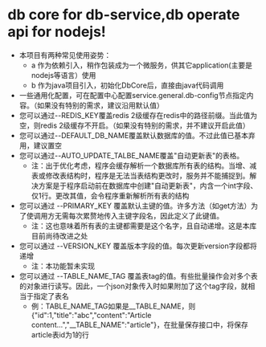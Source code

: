 # db core for db-service,db operate api for nodejs!
* 本项目有两种常见使用姿势：  
    * a 作为依赖引入，稍作包装成为一个微服务，供其它application(主要是nodejs等语言）使用   
    * b 作为java项目引入，初始化DbCore后，直接由java代码调用  
* 一些通用化配置，可在配置中心配置service.general.db-config节点指定内容。（如果没有特别的需求，建议沿用默认值） 
* 您可以通过--REDIS_KEY覆盖redis 2级缓存在redis中的路径前缀。当此值为空，则redis 2级缓存不开启。（如果没有特别的需求，并不建议开启此值）  
* 您可以通过--DEFAULT_DB_NAME覆盖默认数据库的值。不过此值已基本弃用，建议置空  
* 您可以通过--AUTO_UPDATE_TALBE_NAME覆盖"自动更新表"的表格。  
    * 注：出于优化考虑，程序会缓存解析一个数据库所有表的结构。当增、减表或修改表结构时，程序是无法当表结构更改时，服务并不能捕捉到。解决方案是于程序启动前在数据库中创建"自动更新表"，内含一个int字段、仅1行。更改其值，会令程序重新解析所有表的结构  
* 您可以通过 --PRIMARY_KEY 覆盖默认主键的值。许多方法（如get方法）为了使调用方无需每次累赘地传入主键字段名，因此定义了此键值。  
    * 注：这也意味着所有表的主键都需要是这个名字，且自动递增。这是本库目前尚待改进之处  
* 您可以通过 --VERSION_KEY 覆盖版本字段的值。每次更新version字段都将递增  
    * 注：本功能暂未实现  
* 您可以通过 --TABLE_NAME_TAG 覆盖表tag的值。有些批量操作会对多个表的对象进行读写。因此，一个json对象传入时如果附加了这个tag字段，就相当于指定了表名  
    * 例：TABLE_NAME_TAG如果是__TABLE_NAME，则{"id":1,"title":"abc","content":"Article content...","__TABLE_NAME":"article"}，在批量保存接口中，将保存article表id为1的行  

